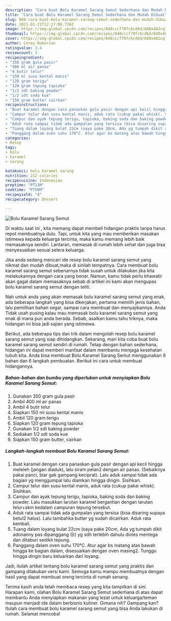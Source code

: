 ```yaml
---
description: "Cara buat Bolu Karamel Sarang Semut Sederhana dan Mudah Dibuat"
title: "Cara buat Bolu Karamel Sarang Semut Sederhana dan Mudah Dibuat"
slug: 968-cara-buat-bolu-karamel-sarang-semut-sederhana-dan-mudah-dibuat
date: 2021-01-21T12:17:08.726Z
image: https://img-global.cpcdn.com/recipes/048cccf70fc6cd6d/680x482cq70/bolu-karamel-sarang-semut-foto-resep-utama.jpg
thumbnail: https://img-global.cpcdn.com/recipes/048cccf70fc6cd6d/680x482cq70/bolu-karamel-sarang-semut-foto-resep-utama.jpg
cover: https://img-global.cpcdn.com/recipes/048cccf70fc6cd6d/680x482cq70/bolu-karamel-sarang-semut-foto-resep-utama.jpg
author: Corey Roberson
ratingvalue: 3.4
reviewcount: 3
recipeingredient:
- "350 gram gula pasir"
- "400 ml air panas"
- "4 butir telur"
- "150 ml susu kental manis"
- "120 gram terigu"
- "120 gram tepung tapioka"
- "1/2 sdt baking powder"
- "1/2 sdt soda kue"
- "150 gram butter cairkan"
recipeinstructions:
- "Buat karamel dengan cara panaskan gula pasir dengan api kecil hingga meleleh (jangan diaduk), lalu siram pelan2 dengan air panas. (Sebaiknya pakai panci, biar gak gampang keciprat). Lalu aduk sampai tidak ada bagian yg menggumpal lalu diamkan hingga dingin. Sisihkan."
- "Campur telur dan susu kental manis, aduk rata (cukup pakai whisk). Sisihkan."
- "Campur dan ayak tepung terigu, tapioka, baking soda dan baking powder. Lalu masukkan larutan karamel bergantian dengan larutan telur+skm kedalam campuran tepung tersebut."
- "Aduk rata sampai tidak ada gumpalan yang tersisa (bisa disaring supaya betul2 halus). Lalu tambahka butter yg sudah dicairkan. Aduk rata kembali."
- "Tuang dalam loyang bulat 22cm (saya pake 20cm, Ada yg tumpah dikit adonanny pas dipanggang 😢) yg sdh terlebih dahulu dioles mentega dan ditaburi sedikit tepung."
- "Panggang dalam oven suhu 170°C. Atur agar bs matang atas bawah hingga ke bagian dalam, disesuaikan dengan oven masing2. Tunggu hingga dingin baru keluarkan dari loyang."
categories:
- Resep
tags:
- bolu
- karamel
- sarang

katakunci: bolu karamel sarang 
nutrition: 212 calories
recipecuisine: Indonesian
preptime: "PT13M"
cooktime: "PT56M"
recipeyield: "4"
recipecategory: Dessert

---
```



![Bolu Karamel Sarang Semut](https://img-global.cpcdn.com/recipes/048cccf70fc6cd6d/680x482cq70/bolu-karamel-sarang-semut-foto-resep-utama.jpg)

Di waktu  saat ini , kita memang dapat membeli hidangan praktis tanpa harus repot membuatnya dulu. Tapi, untuk kita yang mau memberikan masakan istimewa kepada keluarga tercinta, maka kamu memang lebih baik memasaknya sendiri. Lantaran, memasak di rumah lebih sehat dan juga bisa menyesuaikan sesuai selera keluarga.

Jika anda sedang mencari ide resep bolu karamel sarang semut yang nikmat dan mudah dibuat,maka di sinilah tempatnya. Cara membuat bolu karamel sarang semut  sebenarnya tidak susah untuk dilakukan jika kita melakukannya dengan cara yang benar. Namun, kamu tidak perlu khawatir akan gagal dalam memasaknya 
sebab di artikel ini kami akan mengupas bolu karamel sarang semut dengan teliti.  



Nah untuk anda yang akan memasak bolu karamel sarang semut yang enak, ada beberapa langkah yang bisa dikerjakan, pertama memilih jenis bahan, lalu pemilihan bahan segar, sampai cara membuat dan menyajikannya. Anda Tidak usah pusing kalau mau memasak bolu karamel sarang semut yang enak di mana pun anda berada. Sebab, asalkan kamu  tahu triknya, maka hidangan ini bisa jadi sajian yang istimewa.

Berikut, ada beberapa tips dan trik dalam mengolah resep bolu karamel sarang semut yang siap dihidangkan. Sekarang, mari kita coba buat bolu karamel sarang semut sendiri di rumah. Tetap dengan bahan sederhana, hidangan ini dapat memberi manfaat dalam membantu menjaga kesehatan tubuh kita. Anda bisa membuat Bolu Karamel Sarang Semut menggunakan 9 bahan dan 6 langkah pembuatan. Berikut ini cara untuk membuat hidangannya.

<!--inarticleads1-->

##### Bahan-bahan dan bumbu yang diperlukan untuk menyiapkan Bolu Karamel Sarang Semut:

1. Gunakan 350 gram gula pasir
1. Ambil 400 ml air panas
1. Ambil 4 butir telur
1. Siapkan 150 ml susu kental manis
1. Ambil 120 gram terigu
1. Siapkan 120 gram tepung tapioka
1. Gunakan 1/2 sdt baking powder
1. Sediakan 1/2 sdt soda kue
1. Siapkan 150 gram butter, cairkan




<!--inarticleads2-->

##### Langkah-langkah membuat Bolu Karamel Sarang Semut:

1. Buat karamel dengan cara panaskan gula pasir dengan api kecil hingga meleleh (jangan diaduk), lalu siram pelan2 dengan air panas. (Sebaiknya pakai panci, biar gak gampang keciprat). Lalu aduk sampai tidak ada bagian yg menggumpal lalu diamkan hingga dingin. Sisihkan.
1. Campur telur dan susu kental manis, aduk rata (cukup pakai whisk). Sisihkan.
1. Campur dan ayak tepung terigu, tapioka, baking soda dan baking powder. Lalu masukkan larutan karamel bergantian dengan larutan telur+skm kedalam campuran tepung tersebut.
1. Aduk rata sampai tidak ada gumpalan yang tersisa (bisa disaring supaya betul2 halus). Lalu tambahka butter yg sudah dicairkan. Aduk rata kembali.
1. Tuang dalam loyang bulat 22cm (saya pake 20cm, Ada yg tumpah dikit adonanny pas dipanggang 😢) yg sdh terlebih dahulu dioles mentega dan ditaburi sedikit tepung.
1. Panggang dalam oven suhu 170°C. Atur agar bs matang atas bawah hingga ke bagian dalam, disesuaikan dengan oven masing2. Tunggu hingga dingin baru keluarkan dari loyang.




Jadi, itulah artikel tentang  bolu karamel sarang semut  yang praktis dan gampang dilakukan versi kami. Semoga kamu mampu membuatnya dengan hasil yang dapat membuat oreng tercinta di rumah senang. 

Terima kasih anda telah membaca resep yang kita tampilkan di sini. Harapan kami, olahan  Bolu Karamel Sarang Semut sederhana di atas dapat membantu Anda menyiapkan makanan yang lezat untuk keluarga/teman maupun menjadi ide dalam berbisnis kuliner. Gimana nih? Gampang kan? Itulah cara membuat bolu karamel sarang semut yang bisa Anda lakukan di rumah. Selamat mencoba!

